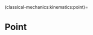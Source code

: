 (classical-mechanics:kinematics:point)=
# Point


<!--
La cinematica di un punto generalmente si riduce alla determinazione della posizione, della velocità e dell'accelerazione del punto.

## Posizione
La posizione di un punto nello spazio euclideo $E^3$ rispetto a un sistema di riferimento $I$ è identificata dal raggio vettore tra l'origine $O_I$ del sistema di riferimento e il punto stesso,

$$\mathbf{r}_P = (P - O) \ .$$

La posizione è identificata da una quantità vettoriale. Per identificare il punto si possono scegliere diversi sistemi di coordinate, ma la posizione del punto non è influenzata dalla scelta delle coordinate.

Ad esempio, usando un sistema di coordinate Cartesiane associate alla base $\{\hat{\mathbf{x}}_I, \hat{\mathbf{y}}_I, \hat{\mathbf{z}}_I \}$, indipendente dal tempo, la posizione del punto P può essere scritta come combinazione lineare dei vettori della base,

$$\mathbf{r}_P(t) = x_P(t) \hat{\mathbf{x}}_I + y_P(t) \hat{\mathbf{y}}_I + z_P(t) \hat{\mathbf{z}}_I \ .$$

## Velocità
La velocità del punto $P$ rispetto al sistema di riferimento $I$ è la derivata rispetto al tempo della posizione del punto,

$$\mathbf{v}_P(t) = \dot{\mathbf{r}}_P(t) \ .$$

Usando il sistema di riferimento cartesiano, e che i vettori della base sono costanti, la velocità può essere scritta come

$$\mathbf{v}_P(t) = \dot{\mathbf{r}}_P(t) = \dot{x}_P(t) \hat{\mathbf{x}}_I + \dot{y}_P(t) \hat{\mathbf{y}}_I + \dot{z}_P(t) \hat{\mathbf{z}}_I \ .$$

## Accelerazione
L'accelerazione del punto $P$ rispetto al sistema di riferimento $I$ è la derivata rispetto al tempo della velocità del punto, la derivata seconda della posizione

$$\mathbf{a}_P(t) = \dot{\mathbf{v}}_P(t) = \ddot{\mathbf{r}}_P(t) \ .$$

Usando il sistema di riferimento cartesiano, e che i vettori della base sono costanti, l'accelerazione può essere scritta come

$$\begin{aligned}
\mathbf{a}_P(t) & = \ddot{\mathbf{r}}_P(t) = \ddot{x}_P(t) \hat{\mathbf{x}}_I + \ddot{y}_P(t) \hat{\mathbf{y}}_I + \ddot{z}_P(t) \hat{\mathbf{z}}_I \\
                & =  \dot{\mathbf{v}}_P(t) =  \dot{v}_{x,P}(t) \hat{\mathbf{x}}_I + \dot{v}_{y,P}(t) \hat{\mathbf{y}}_I + \dot{v}_{z,P}(t) \hat{\mathbf{z}}_I \ .
\end{aligned}$$

## Parametrizzazione della traiettoria, coordinata naturale e terna di Frenet
Usando i concetti della geometria delle curve, è possibile definire la coordinata naturale $s$ lungo la curva, tale che il vettore unitario tangente alla curva coincide con la derivata della posizione rispetto alla coordinata $s$,

$$\hat{\mathbf{t}}(s) = \dfrac{d \mathbf{r}}{d s} \ .$$

La derivata del versore tangente è ortogonale ad esso, punta verso il centro del cerchio osculatore, il cui raggio $R$ è definito come il raggio di curvatura della curva nel punto; la curvatura è definita come l'inverso del raggio di curvatura, $\kappa = \frac{1}{R}$; il valore assoluto della derivata del versore tangente rispetto alla coordinata $s$ è uguale alla curvatura,

$$\kappa(s) \hat{\mathbf{n}} := \frac{d \hat{\mathbf{t}}}{ d s } =  \frac{d^2 \mathbf{r}}{ d s^2 } \ .$$

Il versore binormale che forma la terna di Frenet è definito come il prodotto vettore tra $\hat{\mathbf{t}}$ e $\hat{\mathbf{n}}$,

$$\hat{\mathbf{b}}(s) := \hat{\mathbf{t}}(s) \times \hat{\mathbf{n}}(s) \ .$$

Usando le regole per la derivazione di funzioni composte, si può scrivere la velocità come

$$\mathbf{v}_P(t) = \dfrac{d}{dt} \mathbf{r}_P = \dfrac{d s}{d t} \dfrac{d}{ds} \mathbf{r}_P = v_P \hat{\mathbf{t}} \ ,$$

essendo $v_P$ il modulo della velocità, sempre tangente alla traiettoria.

Derivando una seconda volta in tempo, si ottiene l'espressione dell'accelerazione,

$$\begin{aligned}
  \mathbf{a}_P(t) & = \dfrac{d}{dt} \mathbf{v}_P(t) = \\
                  & = \dfrac{d}{dt} \left( v_P \hat{\mathbf{t}} \right) = \\
                  & = \dfrac{d}{dt} v_P \hat{\mathbf{t}} + v_P \dfrac{ds}{dt} \dfrac{d}{ds} \hat{\mathbf{t}}= \\
                  & = a_P \hat{\mathbf{t}} + \kappa \, v^2_P \hat{\mathbf{n}}  \ ,
\end{aligned}$$

che può essere scritta come la somma de:
- l'accelerazione tangenziale lungo la curva, che è causa della variazione del modulo della velocità
- l'accelerazione in direzione normale ad essa, l'accelerazione centripeta, che fa cambiare direzione al direttore velocità.

**todo.** Mostrare queste ultime due affermazioni, calcolando la derivata di $|\mathbf{v}|$...
-->

